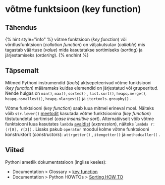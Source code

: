 # võtme funktsioon \(key function\)

## Tähendus

{% hint style="info" %}
võtme funktsioon \(_key function_\) või võrdlusfunktsioon \(_collation function_\) on väljakutsutav  \(_callable_\) mis tagastab väärtuse \(_value_\) mida kasutatakse sortimiseks \(_sorting_\) ja järjestamiseks \(_ordering_\).
{% endhint %}

## Täpsemalt

Mitmed Pythoni instrumendid \(_tools_\) aktsepeteerivad võtme funktsiooni \(_key function_\) määramaks kuidas elemendid on järjestatud või grupeeritud. Nende hulgas on `min()`, `max()`, `sorted()` , `list.sort()`, `heapq.merge()`, `heapq.nsmallest()`, `heapq.nlargest()` ja `itertools.groupby()` . 

Võtme funktsiooni \(_key function_\) saab luua mitmel erineval moel. Näiteks võib `str.lower()` [meetodit](meetod-method.md) kasutada võtme funktsioonina \(_key function_\) tõstutundetul sortimisel \(_case insensitive sort_\). Alternatiivselt võib võtme funktsiooni luua kasutates `lambda` [avaldist](avaldis-expression.md) \(_expression_\), näiteks `lambda r: (r[0], r[2])` . Lisaks pakub `operator` moodul kolme võtme funktsiooni konstruktorit \(_constructors_\): `attrgetter()` , `itemgetter()` ja `methodcaller()` .

## Viited 

Pythoni ametlik dokumentatsioon \(inglise keeles\):

* Documentation &gt; Glossary &gt; [key function](https://docs.python.org/3/glossary.html#term-key-function)
* Documentation &gt; Python HOWTOs &gt; [Sorting HOW TO](https://docs.python.org/3/howto/sorting.html#sortinghowto)




